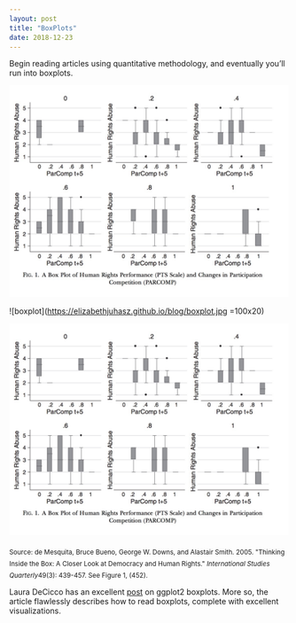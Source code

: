 ```yaml
---
layout: post
title: "BoxPlots"
date: 2018-12-23
---
```

Begin reading articles using quantitative methodology, and eventually you’ll run into boxplots. 

![boxplot](boxplot.jpg)

![boxplot](https://elizabethjuhasz.github.io/blog/boxplot.jpg =100x20)

<img src="boxplot.jpg"/>

<sub>Source: de Mesquita, Bruce Bueno, George W. Downs, and Alastair Smith.  2005.  "Thinking Inside the Box: A Closer Look at
  Democracy and Human Rights."  <I>International Studies Quarterly</I>49(3): 439-457. See Figure 1, (452).</sub>

Laura DeCicco has an excellent [post](https://owi.usgs.gov/blog/boxplots/) on ggplot2 boxplots. More so, the article flawlessly describes how to read boxplots, complete with excellent visualizations.  




